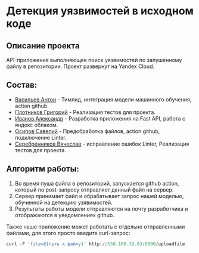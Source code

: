 # Детекция уязвимостей в исходном коде

## Описание проекта
API-приложение выполняющее поиск уязвимостей по запушенному файлу в репозитории. Проект развернут на Yandex Cloud.


## Состав:
* [Васильев Антон](https://github.com/Ch00cha) - Тимлид, интеграция модели машинного обучения, action github.
* [Плотников Григорий](https://github.com/M1nestreL) - Реализация тестов для проекта.
* [Иванов Александр](https://github.com/Alexadr45) - Разработка приложения на Fast API, работа с яндекс облаком.
* [Осипов Савелий](https://github.com/Goolissimo) - Предобработка файлов, action github, подключение Linter.
* [Серебренников Вячеслав](https://github.com/yashka2210) -  исправление ошибок Linter, Реализация тестов для проекта.


## Алгоритм работы:
1. Во время пуша файла в репозиторий, запускается github action, который по post-запросу отправляет данный файл на сервер.
2. Сервер принимает файл и обрабатывает запрос нашей моделью, обученной на детекцию узявимостей.
3. Результаты работы модели отправляются на почту разработчика и отображаются в уведомлениях github.

Также наше приложение может работать с отдельно отправленными файлами, для этого просто введите curl-запрос: 
```python
curl -F 'file=@[путь к файлу]' http://158.160.32.83:8000/uploadfile
```
